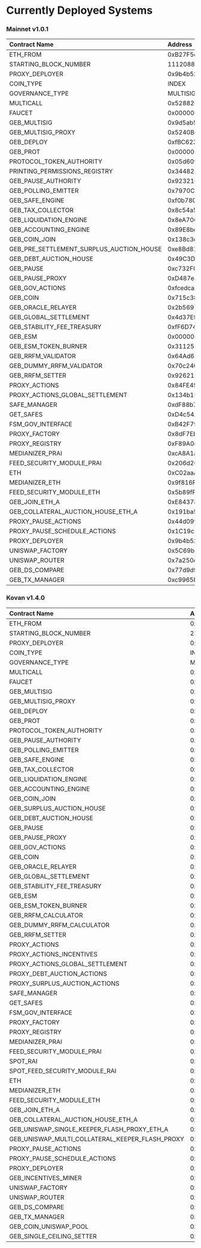 # Currently Deployed Systems

### Mainnet v1.0.1

| Contract Name | Address |
| :--- | :--- |
| ETH\_FROM | 0xB27F5cb35F436c09cA4310BA2711d7a18c96be21 |
| STARTING\_BLOCK\_NUMBER | 11120888 |
| PROXY\_DEPLOYER | 0x9b4b52c0FFAD701B5dcb071c5A2f521033898a40 |
| COIN\_TYPE | INDEX |
| GOVERNANCE\_TYPE | MULTISIG-SAFE |
| MULTICALL | 0x528820aB41ee432Fa17bDB19ADD94a0247AE7acc |
| FAUCET | 0x0000000000000000000000000000000000000000 |
| GEB\_MULTISIG | 0x9d5ab5758ac8b14BEe81bBd4f019a1a048Cf2246 |
| GEB\_MULTISIG\_PROXY | 0x5240Bde6CdaE800Cc100A140B05866fB6D0B6E38 |
| GEB\_DEPLOY | 0xfBC623Df947AA7F9B2E87ac051c962939de9A325 |
| GEB\_PROT | 0x0000000000000000000000000000000000000000 |
| PROTOCOL\_TOKEN\_AUTHORITY | 0x05d60fEE5E7169b64A66487aB76123C31371d38c |
| PRINTING\_PERMISSIONS\_REGISTRY | 0x34482E810caB4760f1e22ccBA2b95bc221412851 |
| GEB\_PAUSE\_AUTHORITY | 0x92321Cf8530fE33e9b36750154922A55306d5143 |
| GEB\_POLLING\_EMITTER | 0x7970C853B0778667882E35716f22cC8900533af3 |
| GEB\_SAFE\_ENGINE | 0xf0b7808b940b78bE81ad6F9E075Ce8be4A837E2c |
| GEB\_TAX\_COLLECTOR | 0x8c54a5E6e39b12906A0e53455B7f5Fff379E324e |
| GEB\_LIQUIDATION\_ENGINE | 0x8eA70611850d13856877d9ED8035D07E80Eb0B73 |
| GEB\_ACCOUNTING\_ENGINE | 0x89E8bd799ab06Dd7EE2Be1325FAfEF1Ab48676bc |
| GEB\_COIN\_JOIN | 0x138c3d13b633b5a5cb5db5faf27429eeed78b338 |
| GEB\_PRE\_SETTLEMENT\_SURPLUS\_AUCTION\_HOUSE | 0xe8Bd8179Da781d17383708d0831B1Da1Efa85A57 |
| GEB\_DEBT\_AUCTION\_HOUSE | 0x49C3Dd1d66D2919611dbde40dE088e85B9f96851 |
| GEB\_PAUSE | 0xc732F0579807E2776d1cf877Ce6EBF297Eb49Dde |
| GEB\_PAUSE\_PROXY | 0xD487eab6902295B650c8940277Bd07f684CE91aD |
| GEB\_GOV\_ACTIONS | 0xfcedcaaa80b497ac0171e9c09c10448a05b00314 |
| GEB\_COIN | 0x715c3830fb0c4bab9a8e31c922626e1757716f3a |
| GEB\_ORACLE\_RELAYER | 0x2b56976b6E95304F9B3d9736aaa610e963422ccD |
| GEB\_GLOBAL\_SETTLEMENT | 0x4d37Ef04724fec8b80AAB3F6B7e7F4ef4181D9a9 |
| GEB\_STABILITY\_FEE\_TREASURY | 0xfF6D7479C0882dAa3212785adAF7786d1Df09cB8 |
| GEB\_ESM | 0x0000000000000000000000000000000000000000 |
| GEB\_ESM\_TOKEN\_BURNER | 0x3112556a8F4d787a7A2Ca497F00685dA21157467 |
| GEB\_RRFM\_VALIDATOR | 0x64Ad684378770Fe3EE4b437737edF379f12A902a |
| GEB\_DUMMY\_RRFM\_VALIDATOR | 0x70c2403b8E85b4099Cd23946A80922B39369Cc08 |
| GEB\_RRFM\_SETTER | 0x9262136738B9962cb8016b8421642aD65faEa055 |
| PROXY\_ACTIONS | 0x84FE452d9fb495A335C74a225e6AD52C35eB8616 |
| PROXY\_ACTIONS\_GLOBAL\_SETTLEMENT | 0x134b155a5411F2e3B7234B5A87c5eE8aAA489e8b |
| SAFE\_MANAGER | 0xdF88b73462abD08f145b4b31edf4966C7129B255 |
| GET\_SAFES | 0xD4c54A749611dA71A433153c00b6A522E82d8e3D |
| FSM\_GOV\_INTERFACE | 0xB42F7f8b9a067b667Ae4F67F339778839f517eCc |
| PROXY\_FACTORY | 0x8dF7Eb5D8C3255e254AACDb538539Bda38610c81 |
| PROXY\_REGISTRY | 0xF89A0e02af0fd840b0FcF5d103e1b1C74C8b7638 |
| MEDIANIZER\_PRAI | 0xcA8A1a8E6D83c2b2e933e05a5099cF814169E7d4 |
| FEED\_SECURITY\_MODULE\_PRAI | 0x206d268c0bBf3fBd8dAB35BA91ca89203A3c59AA |
| ETH | 0xC02aaA39b223FE8D0A0e5C4F27eAD9083C756Cc2 |
| MEDIANIZER\_ETH | 0x9f816FCE2885F4DC65a7342B57Ced29655fCA712 |
| FEED\_SECURITY\_MODULE\_ETH | 0x5b89fF2DeCd360Aa01cbd453AA2cEd4F23b674b6 |
| GEB\_JOIN\_ETH\_A | 0xE843783144AcDf485Ff86D726bCb67dD316e0BBE |
| GEB\_COLLATERAL\_AUCTION\_HOUSE\_ETH\_A | 0x191ba53C077D3E9eC2CBE6f52Eb0a33Ea1A226f2 |
| PROXY\_PAUSE\_ACTIONS | 0x44d09f1E8Ab9063a36aC74a9599B825e72F54162 |
| PROXY\_PAUSE\_SCHEDULE\_ACTIONS | 0x1C19c98d010d85a4e26A183581f81E1f643D64a6 |
| PROXY\_DEPLOYER | 0x9b4b52c0FFAD701B5dcb071c5A2f521033898a40 |
| UNISWAP\_FACTORY | 0x5C69bEe701ef814a2B6a3EDD4B1652CB9cc5aA6f |
| UNISWAP\_ROUTER | 0x7a250d5630B4cF539739dF2C5dAcb4c659F2488D |
| GEB\_DS\_COMPARE | 0x77d9d9D3e01d7C5043417154Bfc3ff2e0104f004 |
| GEB\_TX\_MANAGER | 0xc9965E5674332753f24c6137d6ddAC0d693a0a95 |

### Kovan v1.4.0

| Contract Name | Address |
| :--- | :--- |
| ETH\_FROM | 0x7BCd5C864a0aC07EFee60a1A18f9d5c99Ff7fD4d |
| STARTING\_BLOCK\_NUMBER | 23275958 |
| PROXY\_DEPLOYER | 0x3D223a697b7ca376c8289431d4946ebD26CA80ae |
| COIN\_TYPE | INDEX |
| GOVERNANCE\_TYPE | MULTISIG-SAFE |
| MULTICALL | 0x551283ecB1257B5aE0A4b2DFe42e06E5F29b8068 |
| FAUCET | 0x0000000000000000000000000000000000000000 |
| GEB\_MULTISIG | 0x5CCFc908D9810E32DDC6B1Df1f24c67A2Cfcfd83 |
| GEB\_MULTISIG\_PROXY | 0xDcceA20B82f43BDDaa55dB54a40C031C9948e296 |
| GEB\_DEPLOY | 0x5feC3771419d0D2A027854e41de62722d9182c1d |
| GEB\_PROT | 0x6e6eA84bb2fcE17AfCE8e1117DdC708142ef51c9 |
| PROTOCOL\_TOKEN\_AUTHORITY | 0xacB478e8e657fb1eF78Ad3dF3B537466642f9faD |
| GEB\_PAUSE\_AUTHORITY | 0x68BE18B496Fb2472E4bD05dF8cC6d566C401be9B |
| GEB\_POLLING\_EMITTER | 0x5Bc73aff8aADdD3A340a61DeaE885205088AAe68 |
| GEB\_SAFE\_ENGINE | 0x7f63fE955fFF8EA474d990f1Fc8979f2C650edbE |
| GEB\_TAX\_COLLECTOR | 0xc1a94C5ad9FCD79b03F79B34d8C0B0C8192fdc16 |
| GEB\_LIQUIDATION\_ENGINE | 0x75A807a667FbcB303f46c0F8Ca45fdfEF8fdC9AC |
| GEB\_ACCOUNTING\_ENGINE | 0x6073E8FE874B53732b5DdD469a2De4047f33C64B |
| GEB\_COIN\_JOIN | 0x7d4fe9659D80970097E604727a2BA3F094B00758 |
| GEB\_SURPLUS\_AUCTION\_HOUSE | 0xCdaA2ec0975eD41202E1078b21a4833E414f6379 |
| GEB\_DEBT\_AUCTION\_HOUSE | 0x6AcE594C5A421E468c13715AD62A183200C320a6 |
| GEB\_PAUSE | 0x2ef5240F19B45C02c6eb53211e034bD504Ea1f82 |
| GEB\_PAUSE\_PROXY | 0xe074d33128CecaA74ef137cF2ACAB353843e7821 |
| GEB\_GOV\_ACTIONS | 0xBCBE66dddE2810C469588ffcd723e0190f92E827 |
| GEB\_COIN | 0x76b06a2f6dF6f0514e7BEC52a9AfB3f603b477CD |
| GEB\_ORACLE\_RELAYER | 0xE5Ae4E49bEA485B5E5172EE6b1F99243cB15225c |
| GEB\_GLOBAL\_SETTLEMENT | 0x59911838F26E4D41A8746DE2BAcb51ecDf323BA3 |
| GEB\_STABILITY\_FEE\_TREASURY | 0xE8B3b96D632D7257639de137FB6aD191F0515c8d |
| GEB\_ESM | 0x28d6446ec239957184966B87b70059B208ae6F49 |
| GEB\_ESM\_TOKEN\_BURNER | 0x41d4D7AB0a80864A59acc7A25b5e6bDD07E7FFB3 |
| GEB\_RRFM\_CALCULATOR | 0x12D5A83c4789859dF6617000bFcd5116962DD71F |
| GEB\_DUMMY\_RRFM\_CALCULATOR | 0x750f2b976F8e233AFcCDee2f8213996cB7D3D798 |
| GEB\_RRFM\_SETTER | 0x0641C280B21A31daf1518a91A68Ad396EcC6f2f0 |
| PROXY\_ACTIONS | 0x938291470A786f73Ae69A4E67246E3396D1118eC |
| PROXY\_ACTIONS\_INCENTIVES | 0x3D36CA69b16f31C8F5E4f391Df95Ef5eC4ab663f |
| PROXY\_ACTIONS\_GLOBAL\_SETTLEMENT | 0x771f6CA88935989A635981E42dE00B8cfa1258d0 |
| PROXY\_DEBT\_AUCTION\_ACTIONS | 0x1bd3F932acC712Be524e292cBbf839aF1bEc6BaD |
| PROXY\_SURPLUS\_AUCTION\_ACTIONS | 0x7Ce3922988E84D3967ED7df1eF6FB789cc149Bd4 |
| SAFE\_MANAGER | 0x807C8eCb73d9c8203d2b1369E678098B9370F2EA |
| GET\_SAFES | 0x702dcf4a8C3bBBd243477D5704fc45F2762D3826 |
| FSM\_GOV\_INTERFACE | 0x355DA9a2A54007A850e823651a29CFF8f0afdC02 |
| PROXY\_FACTORY | 0xe11E3b391F7E8bC47247866aF32AF67Dd58Dc800 |
| PROXY\_REGISTRY | 0x64A436ae831C1672AE81F674CAb8B6775df3475C |
| MEDIANIZER\_PRAI | 0x82bEAd00751EFA3286c9Dd17e4Ea2570916B3944 |
| FEED\_SECURITY\_MODULE\_PRAI | 0x0000000000000000000000000000000000000000 |
| SPOT\_RAI | 0xFDba7b009C096f2b38CdDfd746644bBAEdE06922 |
| SPOT\_FEED\_SECURITY\_MODULE\_RAI | 0x0000000000000000000000000000000000000000 |
| ETH | 0xd0A1E359811322d97991E03f863a0C30C2cF029C |
| MEDIANIZER\_ETH | 0xBe75d5da0E80Bb222eAbCB3d2001Af3318065338 |
| FEED\_SECURITY\_MODULE\_ETH | 0x609CA6a043d9D4D483C58038cEE7F474727E5fFc |
| GEB\_JOIN\_ETH\_A | 0xad4AB4Cb7b8aDC45Bf2873507fC8700f3dFB9Dd3 |
| GEB\_COLLATERAL\_AUCTION\_HOUSE\_ETH\_A | 0xbEDDdF02F9C55BdDD95C3CB67F77A9Ef426D7fC0 |
| GEB\_UNISWAP\_SINGLE\_KEEPER\_FLASH\_PROXY\_ETH\_A | 0x9cC49b574070379B71817Aa34643CB78Ad90A932 |
| GEB\_UNISWAP\_MULTI\_COLLATERAL\_KEEPER\_FLASH\_PROXY | 0xe29fEfa1ECD4b1Ca55deC29A7EfDBc622998FD99 |
| PROXY\_PAUSE\_ACTIONS | 0xfbD93C8E9c428447ccb8fE386A8de1df2075c962 |
| PROXY\_PAUSE\_SCHEDULE\_ACTIONS | 0xf8E243fEe1581A60c94Ec9Bf3fe9029eD30cb006 |
| PROXY\_DEPLOYER | 0x3D223a697b7ca376c8289431d4946ebD26CA80ae |
| GEB\_INCENTIVES\_MINER | 0x7e9AB21CdA340195E18C1cA87571C27059996410 |
| UNISWAP\_FACTORY | 0x5C69bEe701ef814a2B6a3EDD4B1652CB9cc5aA6f |
| UNISWAP\_ROUTER | 0x7a250d5630B4cF539739dF2C5dAcb4c659F2488D |
| GEB\_DS\_COMPARE | 0xde1766FE0D4A00f1C45875EB76D819E9A37585b1 |
| GEB\_TX\_MANAGER | 0x3876f196A072533A5262Af485c64Fa9B50951991 |
| GEB\_COIN\_UNISWAP\_POOL | 0x052AE8b0F7E5c610937920e46ED265c2063Cb7B8 |
| GEB\_SINGLE\_CEILING\_SETTER | 0x2747c5eE7692717EE2B284749bC1062BEAdab85d |

